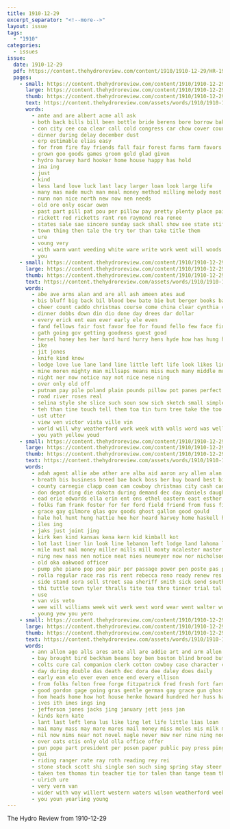 ```yaml
---
title: 1910-12-29
excerpt_separator: "<!--more-->"
layout: issue
tags:
  - "1910"
categories:
  - issues
issue:
  date: 1910-12-29
  pdf: https://content.thehydroreview.com/content/1910/1910-12-29/HR-1910-12-29.pdf
  pages:
    - small: https://content.thehydroreview.com/content/1910/1910-12-29/small/HR-1910-12-29-01.jpg
      large: https://content.thehydroreview.com/content/1910/1910-12-29/large/HR-1910-12-29-01.jpg
      thumb: https://content.thehydroreview.com/content/1910/1910-12-29/thumbnails/HR-1910-12-29-01.jpg
      text: https://content.thehydroreview.com/assets/words/1910/1910-12-29/HR-1910-12-29-01.txt
      words:
        - ante and are albert acme all ask
        - both back bills bill been bottle bride berens bore borrow bake burns bottom band better barr best bana
        - con city cee coa clear call cold congress car chow cover county cash chambers can caddo clock china canada
        - dinner during delay december dust
        - erp estimable elias easy
        - for from fire fay friends fall fair forest farms farm favors fail forget finley
        - grown goo goods games groom gold glad given
        - hydro harvey hard hooker home house happy has hold
        - ina ing
        - just
        - kind
        - less land love luck last lacy larger loan look large life
        - many mas made much man meal money method milling melody most merry morgan miss manns mary mer mages music
        - nunn non nice north new now nen needs
        - old ore only oscar owen
        - past part pill pat pou per pillow pay pretty plenty place pain prosper people poland peg
        - rickett red ricketts rant ron raymond rea renee
        - states sale sae sincere sunday sack shall show see state stiff service store stock snow stand sells stunz strain soon seger sweet sia shaw such scales sir sap selling sean senn
        - town thing then tale the try tor than take title them
        - ure
        - voung very
        - with warm want weeding white ware write work went will woods wish weight wee was wedding wheat
        - you
    - small: https://content.thehydroreview.com/content/1910/1910-12-29/small/HR-1910-12-29-02.jpg
      large: https://content.thehydroreview.com/content/1910/1910-12-29/large/HR-1910-12-29-02.jpg
      thumb: https://content.thehydroreview.com/content/1910/1910-12-29/thumbnails/HR-1910-12-29-02.jpg
      text: https://content.thehydroreview.com/assets/words/1910/1910-12-29/HR-1910-12-29-02.txt
      words:
        - abe ave arms alan and are all ash ameen ates aud
        - bis bluff big back bil blood bew bate bie but berger books band blue butt bea barnt bere
        - cheer count caddo christmas course come china clear cynthia can child chance city care cain came company
        - dinner dobbs down din dio done day drees dar dollar
        - every erick ent ean ever early ele even
        - fand fellows fair fost favor foe for found fello few face fine friday friends fuse from
        - gath going gov getting goodness guest good
        - hersel honey hes her hard hurd hurry hens hyde how has hung hall hydro huss henderson had him hour heart
        - ike
        - jit jones
        - knife kind know
        - lodge love lue lane land line little left life look likes ling
        - mine moren mighty man millsaps means miss much many middle must mention mise market mis made might most merri mins men moment
        - night ner now notice nay not nice nese ning
        - over only old off
        - putnam pay pile poland plain pounds pillow pot panes perfect plenty people per post
        - road river roses real
        - selina style she slice such soun sow sich sketch small simple seen stranger sage setting say second square still sho sade stiff sette spring
        - teh than tine touch tell them toa tin turn tree take the too
        - ust utter
        - view ven victor vista ville vin
        - world will why weatherford work week with walls word was well weight wife window
        - you yath yellow youd
    - small: https://content.thehydroreview.com/content/1910/1910-12-29/small/HR-1910-12-29-03.jpg
      large: https://content.thehydroreview.com/content/1910/1910-12-29/large/HR-1910-12-29-03.jpg
      thumb: https://content.thehydroreview.com/content/1910/1910-12-29/thumbnails/HR-1910-12-29-03.jpg
      text: https://content.thehydroreview.com/assets/words/1910/1910-12-29/HR-1910-12-29-03.txt
      words:
        - adah agent allie abe ather are alba aid aaron ary allen alan alberto and all ago acres age
        - breath bis business breed bae back boss ber buy board best bila but ball baas baby bah bal brother bill bas bie been
        - county carnegie clapp coan cam cowboy christmas city cash can cen con chu chick cousin chee cas corn christ count clinton clifford come chandler cost clark cone caddo came collins chap
        - don depot ding die dakota during demand dec day daniels daughter dixon durant does dunn dan
        - ead erie edwards ella erin ent ens ethel eastern east esther ess erick earl ean
        - folks fam frank foster for fer ford field friend from fuss fine friday few farm first
        - grace gay gilmore glas gov goods ghost gallon good gould
        - hale hol hunt hung hattie hee her heard harvey home haskell hosey high hun hardware hungate hes hydro house hand haight hall huss has hollis hard hafer had hew
        - iles ing
        - jaks just joint jing
        - kirk ken kind kansas kena kern kid kimball kot
        - lot last liner lin look line lebanon left lodge land lahoma list lay liller living lehman laure long laura like lon less
        - mile must mal money miller mills mill monty mcalester master mas man miss meal mat monday mound marsh market made mier myers main mare mabe marshall
        - ning new nass nen notice neat nies neumeyer now nor nicholson neal near
        - old oka oakwood officer
        - pump phe piano pop poe pair per passage power pen poste pas place pay pete pretty porter pal pesl par plano
        - rolla regular race ras ris rent rebecca reno ready renew res resides rich reason route rate rance rane rolland
        - side stand sora sell street saa sheriff smith sick send south saturday standard snyder she steel sale shor sit supply shawnee sear sand sen stove sis sack see sprague school session size sister soon special six
        - thi tuttle town tyler thralls tite tea thro tinner trial tal the them tee then thie than tas take
        - use
        - van vis veto
        - wee will williams week wit werk west word wear went walter work wire warder willa winter wood warm whit why want wife win wide with was
        - young yew you yero
    - small: https://content.thehydroreview.com/content/1910/1910-12-29/small/HR-1910-12-29-04.jpg
      large: https://content.thehydroreview.com/content/1910/1910-12-29/large/HR-1910-12-29-04.jpg
      thumb: https://content.thehydroreview.com/content/1910/1910-12-29/thumbnails/HR-1910-12-29-04.jpg
      text: https://content.thehydroreview.com/assets/words/1910/1910-12-29/HR-1910-12-29-04.txt
      words:
        - ann allon ago alls ares ante all are addie art and arm allen ater
        - bay brought bird beckham beams boy ben boston blind brood but bowels bank book breckenridge buggy bee bradley brown barnard berkeley band
        - colts cure cal companion clerk cotton cowboy case character chester cashier cost christmas city clara curb colt crier crawford chronic clyde
        - day during double das death dec dora dee daley does daily
        - early ean elo ever even ence end every ellison
        - from folks felton free forge fitzpatrick fred fresh fort farm farms for fares frost fields falls
        - good gordon gage going gras gentle german gay grace gun ghost gold general
        - hom heads home how hot house henke howard hundred her huss had hall hardware health hydro him hoard harness hank
        - ives ith imes ings ing
        - jefferson jones jacks jing january jett jess jan
        - kinds kern kate
        - lant last left lena lus like ling let life little lias loan
        - mai many mass may mare mares mail money miss moles mis milk made mule mus mile monday mound mach
        - nil now nims near not novel nagle never new ner nine ning noon night nice
        - over oats otis only old olla office offer
        - pun pope part president per posen paper public pay press ping pree pearl pair pages past pounds peter
        - qui
        - riding ranger rate ray roth reading rey rei
        - stone stock scott shi single son such sing spring stay steer skill state see sister short south sunday shelt sample store story set seed soon ster standard special school six save severe surgeon saturday seen seeds sell sale sund
        - taken ten thomas tin teacher tie tor talen than tange team the table tilly
        - ulrich ure
        - very vern van
        - wider with way willert western waters wilson weatherford weeks watch week west work weight weekly wagon william was well will
        - you youn yearling young
---
```


The Hydro Review from 1910-12-29

<!--more-->

